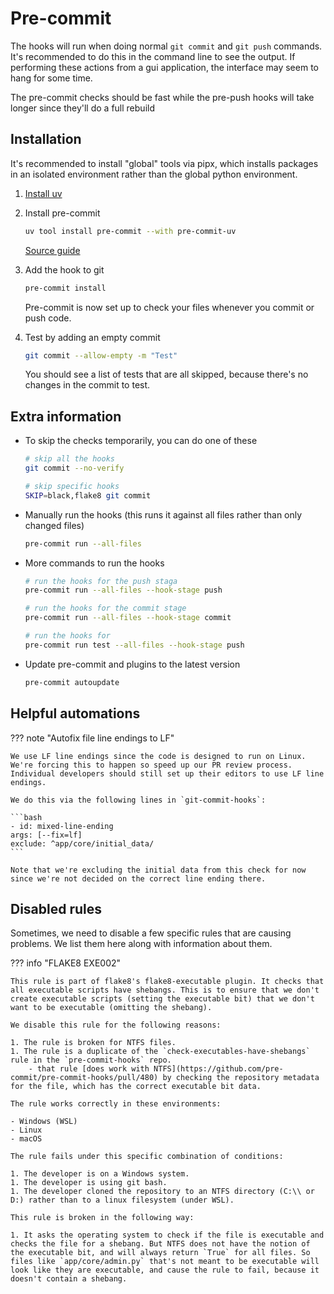 # Pre-commit

The hooks will run when doing normal `git commit` and `git push` commands. It's recommended to do this in the command line to see the output. If performing these actions from a gui application, the interface may seem to hang for some time.

The pre-commit checks should be fast while the pre-push hooks will take longer since they'll do a full rebuild

## Installation

It's recommended to install "global" tools via pipx, which installs packages in an isolated environment rather than the global python environment.

1. [Install uv](uv.md)

1. Install pre-commit

    ```bash
    uv tool install pre-commit --with pre-commit-uv
    ```

    [Source guide](https://adamj.eu/tech/2025/05/07/pre-commit-install-uv/)

1. Add the hook to git

    ```bash
    pre-commit install
    ```

    Pre-commit is now set up to check your files whenever you commit or push code.

1. Test by adding an empty commit

    ```bash
    git commit --allow-empty -m "Test"
    ```

    You should see a list of tests that are all skipped, because there's no changes in the commit to test.

## Extra information

- To skip the checks temporarily, you can do one of these

    ```bash
    # skip all the hooks
    git commit --no-verify

    # skip specific hooks
    SKIP=black,flake8 git commit
    ```

- Manually run the hooks (this runs it against all files rather than only changed files)

    ```bash
    pre-commit run --all-files
    ```

- More commands to run the hooks

    ```bash
    # run the hooks for the push staga
    pre-commit run --all-files --hook-stage push

    # run the hooks for the commit stage
    pre-commit run --all-files --hook-stage commit

    # run the hooks for
    pre-commit run test --all-files --hook-stage push
    ```

- Update pre-commit and plugins to the latest version

    ```bash
    pre-commit autoupdate
    ```

## Helpful automations

??? note "Autofix file line endings to LF"

    We use LF line endings since the code is designed to run on Linux. We're forcing this to happen so speed up our PR review process. Individual developers should still set up their editors to use LF line endings.

    We do this via the following lines in `git-commit-hooks`:

    ```bash
    - id: mixed-line-ending
    args: [--fix=lf]
    exclude: ^app/core/initial_data/
    ```

    Note that we're excluding the initial data from this check for now since we're not decided on the correct line ending there.

## Disabled rules

Sometimes, we need to disable a few specific rules that are causing problems. We list them here along with information about them.

??? info "FLAKE8 EXE002"

    This rule is part of flake8's flake8-executable plugin. It checks that all executable scripts have shebangs. This is to ensure that we don't create executable scripts (setting the executable bit) that we don't want to be executable (omitting the shebang).

    We disable this rule for the following reasons:

    1. The rule is broken for NTFS files.
    1. The rule is a duplicate of the `check-executables-have-shebangs` rule in the `pre-commit-hooks` repo.
        - that rule [does work with NTFS](https://github.com/pre-commit/pre-commit-hooks/pull/480) by checking the repository metadata for the file, which has the correct executable bit data.

    The rule works correctly in these environments:

    - Windows (WSL)
    - Linux
    - macOS

    The rule fails under this specific combination of conditions:

    1. The developer is on a Windows system.
    1. The developer is using git bash.
    1. The developer cloned the repository to an NTFS directory (C:\\ or D:) rather than to a linux filesystem (under WSL).

    This rule is broken in the following way:

    1. It asks the operating system to check if the file is executable and checks the file for a shebang. But NTFS does not have the notion of the executable bit, and will always return `True` for all files. So files like `app/core/admin.py` that's not meant to be executable will look like they are executable, and cause the rule to fail, because it doesn't contain a shebang.
